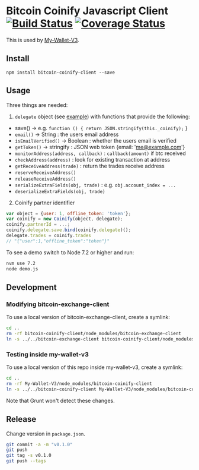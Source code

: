 # Bitcoin Coinify Javascript Client [![Build Status](https://travis-ci.org/blockchain/bitcoin-coinify-client.png?branch=master)](https://travis-ci.org/blockchain/bitcoin-coinify-client) [![Coverage Status](https://coveralls.io/repos/blockchain/bitcoin-coinify-client/badge.svg?branch=master&service=github)](https://coveralls.io/github/blockchain/bitcoin-coinify-client?branch=master)

This is used by [My-Wallet-V3](https://github.com/blockchain/My-Wallet-V3/).

## Install

`npm install bitcoin-coinify-client --save`

## Usage

Three things are needed:

1. `delegate` object (see [example](https://github.com/blockchain/My-Wallet-V3/blob/master/src/exchange-delegate.js)) with functions that provide the following:
 * save() -> e.g. `function () { return JSON.stringify(this._coinify);` }
 * `email()` -> String : the users email address
 * `isEmailVerified()` -> Boolean : whether the users email is verified
 * `getToken()` -> stringify : JSON web token {email: 'me@example.com'}
 * `monitorAddress(address, callback)` : `callback(amount)` if btc received
 * `checkAddress(address)` : look for existing transaction at address
 * `getReceiveAddress(trade)` : return the trades receive address
 * `reserveReceiveAddress()`
 * `releaseReceiveAddress()`
 * `serializeExtraFields(obj, trade)` : e.g. `obj.account_index = ...`
 * `deserializeExtraFields(obj, trade)`

2. Coinify partner identifier

```js
var object = {user: 1, offline_token: 'token'};
var coinify = new Coinify(object, delegate);
coinify.partnerId = ...;
coinify.delegate.save.bind(coinify.delegate)();
delegate.trades = coinify.trades
// "{"user":1,"offline_token":"token"}"
```

To see a demo switch to Node 7.2 or higher and run:

```sh
nvm use 7.2
node demo.js
```

## Development

### Modifying bitcoin-exchange-client

To use a local version of bitcoin-exchange-client, create a symlink:

```sh
cd ..
rm -rf bitcoin-coinify-client/node_modules/bitcoin-exchange-client
ln -s ../../bitcoin-exchange-client bitcoin-coinify-client/node_modules/bitcoin-exchange-client
```

### Testing inside my-wallet-v3

To use a local version of this repo inside my-wallet-v3, create a symlink:

```sh
cd ..
rm -rf My-Wallet-V3/node_modules/bitcoin-coinify-client
ln -s ../../bitcoin-coinify-client My-Wallet-V3/node_modules/bitcoin-coinify-client
```

Note that Grunt won't detect these changes.

## Release

Change version in `package.json`.

```sh
git commit -a -m "v0.1.0"
git push
git tag -s v0.1.0
git push --tags
```
